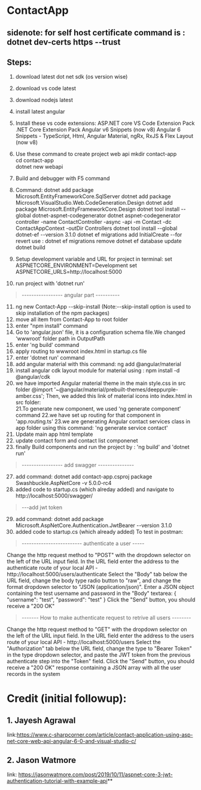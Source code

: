# ContactApp

## sidenote: for self host certificate command is : dotnet dev-certs https --trust

## Steps:
1. download latest dot net sdk (os version wise)
2. download vs code latest
3. download nodejs latest 
4. install latest angular
5. Install these vs code extensions:
   ASP.NET core VS Code Extension Pack
   .NET Core Extension Pack
   Angular v6 Snippets (now v8)
   Angular 6 Snippets - TypeScript, Html, Angular Material, ngRx, RxJS & Flex Layout (now v8)
6. Use these command to create project web api
   mkdir contact-app  
   cd contact-app  
   dotnet new webapi 
7. Build and debugger with F5 command
8. Command: 
    dotnet add package Microsoft.EntityFrameworkCore.SqlServer
    dotnet add package Microsoft.VisualStudio.Web.CodeGeneration.Design
    dotnet add package Microsoft.EntityFrameworkCore.Design
    dotnet tool install --global dotnet-aspnet-codegenerator
    dotnet aspnet-codegenerator controller -name ContactController -async -api -m Contact -dc ContactAppContext -outDir Controllers
    dotnet tool install --global dotnet-ef --version 3.1.0
    dotnet ef migrations add InitialCreate
    --for revert use : dotnet ef migrations remove
    dotnet ef database update
    dotnet build

9. Setup development variable and URL for project in terminal:
      set ASPNETCORE_ENVIRONMENT=Development
      set ASPNETCORE_URLS=http://localhost:5000

10. run project with 'dotnet run'

>----------------- angular part ----------
11. ng new Contact-App --skip-install (Note:--skip-install option is used to skip installation of the npm packages)
12. move all item from Contact-App to root folder
13. enter "npm install" command
14. Go to 'angular.json' file, it is a configuration schema file.We changed ‘wwwroot’ folder path in OutputPath
15. enter 'ng build' command
16. apply routing to wwwroot index.html in startup.cs file
17. enter 'dotnet run' command
18. add angular material with this command: ng add @angular/material
19. install angular cdk layout module for material using : npm install -d @angular/cdk
20. we have imported Angular material theme in the main style.css in src folder
        @import '~@angular/material/prebuilt-themes/deeppurple-amber.css';
    Then, we added this link of material icons into index.html in src folder:
        <link href="https://fonts.googleapis.com/icon?family=Material+Icons" rel="stylesheet">  
21.To generate new component, we used ‘ng generate component’ command 
22.we have set up routing for that component in 'app.routing.ts'
23.we are generating Angular contact services class in app folder using this command:
    'ng generate service contact'
24. Update main app html template
25. update contact form and contact list componenet
26. finally Build components and run the project by : 'ng build' and 'dotnet run' 


>----------------- add swagger ---------------
27. add command: dotnet add contact-app.csproj package Swashbuckle.AspNetCore -v 5.0.0-rc4
28. added code to startup.cs (which alreday added) and navigate to http://localhost:5000/swagger/

>---add jwt token

29. add command: dotnet add package Microsoft.AspNetCore.Authentication.JwtBearer --version 3.1.0
30. added code to startup.cs (which already added) 
To test in postman:
>------------------------- authenticate a user -----

Change the http request method to "POST" with the dropdown selector on the left of the URL input field.
In the URL field enter the address to the authenticate route of your local API - http://localhost:5000/users/authenticate
Select the "Body" tab below the URL field, change the body type radio button to "raw", and change the format dropdown selector to "JSON (application/json)".
Enter a JSON object containing the test username and password in the "Body" textarea:
{
    "username": "test",
    "password": "test"
}
Click the "Send" button, you should receive a "200 OK"
>------- How to make authenticate request to retrive all users --------

Change the http request method to "GET" with the dropdown selector on the left of the URL input field.
In the URL field enter the address to the users route of your local API - http://localhost:5000/users
Select the "Authorization" tab below the URL field, change the type to "Bearer Token" in the type dropdown selector, and paste the JWT token from the previous authenticate step into the "Token" field.
Click the "Send" button, you should receive a "200 OK" response containing a JSON array with all the user records in the system

# Credit (initial followup): 	
## 1. Jayesh Agrawal
link:https://www.c-sharpcorner.com/article/contact-application-using-asp-net-core-web-api-angular-6-0-and-visual-studio-c/

## 2. Jason Watmore
link: https://jasonwatmore.com/post/2019/10/11/aspnet-core-3-jwt-authentication-tutorial-with-example-api**
